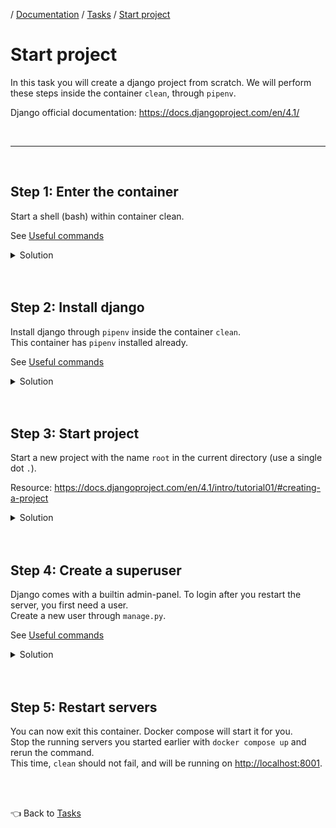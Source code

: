 / [Documentation](/documentation/README.md) / [Tasks](/documentation/tasks/README.md) / [Start project](startproject.md)

# Start project

In this task you will create a django project from scratch.
We will perform these steps inside the container `clean`, through `pipenv`.

Django official documentation:
https://docs.djangoproject.com/en/4.1/

<br>
<hr>
<br>

## Step 1: Enter the container

Start a shell (bash) within container clean.

See [Useful commands](../useful-commands.md)

<details>
<summary>Solution</summary>

To enter container (from root of project on host machine):

```
docker compose run clean bash
```

</details>

<br>
<br>

## Step 2: Install django

Install django through `pipenv` inside the container `clean`.  
This container has `pipenv` installed already.

See [Useful commands](../useful-commands.md)

<details>
<summary>Solution</summary>

```
pipenv install django
```

</details>

<br>
<br>

## Step 3: Start project

Start a new project with the name `root` in the current directory (use a single dot `.`).

Resource: https://docs.djangoproject.com/en/4.1/intro/tutorial01/#creating-a-project

<details>
<summary>Solution</summary>

```
pipenv run django-admin startproject root .
```

> `django-admin` is only needed before starting a project.  
> It created a file named `manage.py` which we will use from now on.

</details>

<br>
<br>

## Step 4: Create a superuser

Django comes with a builtin admin-panel. To login after you restart the server, you first need a user.  
Create a new user through `manage.py`.

See [Useful commands](../useful-commands.md)

<details>
<summary>Solution</summary>

Run and follow the instructions:

```
pipenv run python manage.py createsuperuser
```

</details>

<br>
<br>

## Step 5: Restart servers

You can now exit this container. Docker compose will start it for you.  
Stop the running servers you started earlier with `docker compose up` and rerun the command.  
This time, `clean` should not fail, and will be running on [http://localhost:8001](http://localhost:8001).

<br>
<br>

👈 Back to [Tasks](/documentation/tasks/README.md)
